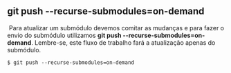 ## git push --recurse-submodules=on-demand

​	Para atualizar um submódulo devemos comitar as mudanças e para fazer o envio do submódulo utilizamos **git push --recurse-submodules=on-demand**. Lembre-se, este fluxo de trabalho fará a atualização apenas do submódulo.

```
$ git push --recurse-submodules=on-demand
```

